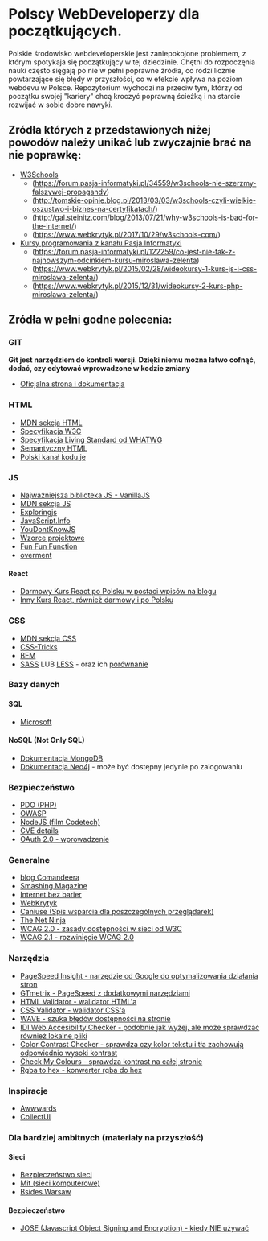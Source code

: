 # Polscy WebDeveloperzy dla początkujących.

Polskie środowisko webdeveloperskie jest zaniepokojone problemem, z którym spotykaja się początkujący w tej dziedzinie.
Chętni do rozpoczęnia nauki często sięgają po nie w pełni poprawne źródła, co rodzi licznie powtarzające się błędy w przyszłości, co w efekcie wpływa na poziom webdevu w Polsce. Repozytorium wychodzi na przeciw tym, którzy od początku swojej "kariery" chcą kroczyć poprawną ścieżką i na starcie rozwijać w sobie dobre nawyki.

## Zródła których z przedstawionych niżej powodów należy unikać lub zwyczajnie brać na nie poprawkę:

* [W3Schools](https://www.w3schools.com/)
  * (https://forum.pasja-informatyki.pl/34559/w3schools-nie-szerzmy-falszywej-propagandy)
  * (http://tomskie-opinie.blog.pl/2013/03/03/w3schools-czyli-wielkie-oszustwo-i-biznes-na-certyfikatach/)
  * (http://gal.steinitz.com/blog/2013/07/21/why-w3schools-is-bad-for-the-internet/)
  * (https://www.webkrytyk.pl/2017/10/29/w3schools-com/)
* [Kursy programowania z kanału Pasja Informatyki](https://www.youtube.com/user/MiroslawZelent)
  * (https://forum.pasja-informatyki.pl/122259/co-jest-nie-tak-z-najnowszym-odcinkiem-kursu-miroslawa-zelenta)
  * (https://www.webkrytyk.pl/2015/02/28/wideokursy-1-kurs-js-i-css-miroslawa-zelenta/)
  * (https://www.webkrytyk.pl/2015/12/31/wideokursy-2-kurs-php-miroslawa-zelenta/)

## Zródła w pełni godne polecenia:

### GIT

**Git jest narzędziem do kontroli wersji. Dzięki niemu można łatwo cofnąć, dodać, czy edytować wprowadzone w kodzie zmiany**

* [Oficjalna strona i dokumentacja](https://git-scm.com/)

### HTML

* [MDN sekcja HTML](https://developer.mozilla.org/en-US/docs/Learn/HTML)
* [Specyfikacja W3C](https://w3c.github.io/html/introduction.html#introduction)
* [Specyfikacja Living Standard od WHATWG](https://html.spec.whatwg.org/multipage/)
* [Semantyczny HTML](http://tutorials.comandeer.pl/html5-blog.html)
* [Polski kanał kodu.je](https://www.youtube.com/playlist?list=PL5nf3UIj1JtUwEgjEPo9LurVKKX5bH1IP)

### JS

* [Najważniejsza biblioteka JS - VanillaJS](http://vanilla-js.com/)
* [MDN sekcja JS](https://developer.mozilla.org/en-US/docs/Web/JavaScript)
* [Exploringjs](http://exploringjs.com/)
* [JavaScript.Info](https://javascript.info/)
* [YouDontKnowJS](https://github.com/getify/You-Dont-Know-JS/blob/master/README.md)
* [Wzorce projektowe](https://addyosmani.com/resources/essentialjsdesignpatterns/book/)
* [Fun Fun Function](https://www.youtube.com/channel/UCO1cgjhGzsSYb1rsB4bFe4Q)
* [overment](https://www.youtube.com/channel/UC_MIaHmSkt9JHNZfQ_gUmrg/featured)

#### React

* [Darmowy Kurs React po Polsku w postaci wpisów na blogu](https://typeofweb.com/kurs/react-js/)
* [Inny Kurs React, również darmowy i po Polsku](http://szczecinski.eu)

### CSS

* [MDN sekcja CSS](https://developer.mozilla.org/en-US/docs/Web/CSS)
* [CSS-Tricks](https://css-tricks.com/)
* [BEM](http://getbem.com/)
* [SASS](http://sass-lang.com/) LUB [LESS](http://lesscss.org/) - oraz ich [porównanie](https://css-tricks.com/sass-vs-less/)

### Bazy danych

#### SQL

* [Microsoft](https://docs.microsoft.com/en-us/sql/)

#### NoSQL (Not Only SQL)

* [Dokumentacja MongoDB](https://docs.mongodb.com/)
* [Dokumentacja Neo4j](https://neo4j.com/sandbox-v2/?ref=product) - może być dostępny jedynie po zalogowaniu

### Bezpieczeństwo
* [PDO (PHP)](https://phpdelusions.net/pdo)
* [OWASP](https://www.owasp.org/index.php/Main_Page)
* [NodeJS (film Codetech)](https://www.youtube.com/watch?v=0dgmeTy7X3I)
* [CVE details](https://www.cvedetails.com/)
* [OAuth 2.0 - wprowadzenie](https://sekurak.pl/oauth-2-0-jak-dziala-jak-testowac-problemy-bezpieczenstwa/)

### Generalne

* [blog Comandeera](https://blog.comandeer.pl)
* [Smashing Magazine](https://www.smashingmagazine.com/)
* [Internet bez barier](http://internet-bez-barier.com/)
* [WebKrytyk](https://www.webkrytyk.pl/)
* [Caniuse (Spis wsparcia dla poszczególnych przeglądarek)](https://caniuse.com/)
* [The Net Ninja](https://www.youtube.com/channel/UCW5YeuERMmlnqo4oq8vwUpg)
* [WCAG 2.0 - zasady dostępności w sieci od W3C](https://www.w3.org/TR/WCAG20/)
* [WCAG 2.1 - rozwinięcie WCAG 2.0](https://www.w3.org/TR/WCAG21/)

### Narzędzia
* [PageSpeed Insight - narzędzie od Google do optymalizowania działania stron](https://developers.google.com/speed/pagespeed/insights/?hl=pl)
* [GTmetrix - PageSpeed z dodatkowymi narzędziami](https://gtmetrix.com/)
* [HTML Validator - walidator HTML'a](https://validator.w3.org/)
* [CSS Validator - walidator CSS'a](https://jigsaw.w3.org/css-validator/)
* [WAVE - szuka błędów dostępności na stronie](https://wave.webaim.org/)
* [IDI Web Accesibility Checker - podobnie jak wyżej, ale może sprawdzać również lokalne pliki](https://achecker.ca/checker/index.php)
* [Color Contrast Checker - sprawdza czy kolor tekstu i tła zachowują odpowiednio wysoki kontrast](https://webaim.org/resources/contrastchecker/)
* [Check My Colours - sprawdza kontrast na całej stronie](http://www.checkmycolours.com/)
* [Rgba to hex - konwerter rgba do hex](https://tdekoning.github.io/rgba-converter/)

### Inspiracje

* [Awwwards](https://www.awwwards.com/)
* [CollectUI](http://collectui.com/)

### Dla bardziej ambitnych (materiały na przyszłość)

#### Sieci

* [Bezpieczeństwo sieci](https://www.youtube.com/watch?v=BZTWXl9QNK8)
* [Mit (sieci komputerowe)](https://www.youtube.com/watch?v=QOtA76ga_fY)
* [Bsides Warsaw](https://www.youtube.com/channel/UCexBIw_UJOz-H1PD9I9zkGw/videos)

#### Bezpieczeństwo

* [JOSE (Javascript Object Signing and Encryption) - kiedy NIE używać](https://paragonie.com/blog/2017/03/jwt-json-web-tokens-is-bad-standard-that-everyone-should-avoid)
